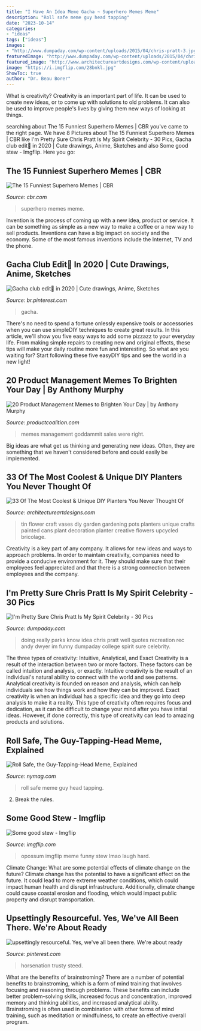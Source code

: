 ```yaml
---
title: "I Have An Idea Meme Gacha ~ Superhero Memes Meme"
description: "Roll safe meme guy head tapping"
date: "2023-10-14"
categories:
- "ideas"
tags: ["ideas"]
images:
- "http://www.dumpaday.com/wp-content/uploads/2015/04/chris-pratt-3.jpg"
featuredImage: "http://www.dumpaday.com/wp-content/uploads/2015/04/chris-pratt-3.jpg"
featured_image: "http://www.architectureartdesigns.com/wp-content/uploads/2015/03/254.jpg"
image: "https://i.imgflip.com/28bnkl.jpg"
ShowToc: true
author: "Dr. Beau Borer"
---
```



What is creativity?
Creativity is an important part of life. It can be used to create new ideas, or to come up with solutions to old problems. It can also be used to improve people's lives by giving them new ways of looking at things.

	

		
searching about The 15 Funniest Superhero Memes | CBR you've came to the right page. We have 8 Pictures about The 15 Funniest Superhero Memes | CBR like I&#039;m Pretty Sure Chris Pratt Is My Spirit Celebrity - 30 Pics, Gacha club edit🖤 in 2020 | Cute drawings, Anime, Sketches and also Some good stew - Imgflip. Here you go:
		
    
## The 15 Funniest Superhero Memes | CBR

<img loading=lazy src="https://www.cbr.com/wp-content/uploads/2017/04/superhero-meme-display.jpg" onerror="this.onerror=null;this.src='https://tse2.mm.bing.net/th?id=OIP.DzNR2tOTpKsaS4eSyPceUgHaDt&amp;pid=15.1';" alt="The 15 Funniest Superhero Memes | CBR">

_Source: cbr.com_

>superhero memes meme. 

	

Invention is the process of coming up with a new idea, product or service. It can be something as simple as a new way to make a coffee or a new way to sell products. Inventions can have a big impact on society and the economy. Some of the most famous inventions include the Internet, TV and the phone.

    
## Gacha Club Edit🖤 In 2020 | Cute Drawings, Anime, Sketches

<img loading=lazy src="https://i.pinimg.com/736x/58/d8/32/58d832d3fcee2ed7caa27c83e2fba61f.jpg" onerror="this.onerror=null;this.src='https://tse4.mm.bing.net/th?id=OIP.2fpRjIQ_zaN7OqTssn_P3wHaEy&amp;pid=15.1';" alt="Gacha club edit🖤 in 2020 | Cute drawings, Anime, Sketches">

_Source: br.pinterest.com_

>gacha. 

	

There's no need to spend a fortune onlessly expensive tools or accessories when you can use simpleDIY techniques to create great results. In this article, we'll show you five easy ways to add some pizzazz to your everyday life. From making simple repairs to creating new and original effects, these tips will make your daily routine more fun and interesting. So what are you waiting for? Start following these five easyDIY tips and see the world in a new light!

    
## 20 Product Management Memes To Brighten Your Day | By Anthony Murphy

<img loading=lazy src="https://miro.medium.com/max/1136/1*Ibe7BSz-2Havf0thJQvgOQ.jpeg" onerror="this.onerror=null;this.src='https://tse3.mm.bing.net/th?id=OIP.JZRD16bvukz-acyz2Eqg8AHaFu&amp;pid=15.1';" alt="20 Product Management Memes to Brighten Your Day | by Anthony Murphy">

_Source: productcoalition.com_

>memes management goddammit sales were right. 

	

Big ideas are what get us thinking and generating new ideas. Often, they are something that we haven't considered before and could easily be implemented.

    
## 33 Of The Most Coolest &amp; Unique DIY Planters You Never Thought Of

<img loading=lazy src="http://www.architectureartdesigns.com/wp-content/uploads/2015/03/254.jpg" onerror="this.onerror=null;this.src='https://tse4.mm.bing.net/th?id=OIP.FJd1Row-trtVvfrsAFOpwwHaLH&amp;pid=15.1';" alt="33 Of The Most Coolest &amp; Unique DIY Planters You Never Thought Of">

_Source: architectureartdesigns.com_

>tin flower craft vases diy garden gardening pots planters unique crafts painted cans plant decoration planter creative flowers upcycled bricolage. 

	

Creativity is a key part of any company. It allows for new ideas and ways to approach problems. In order to maintain creativity, companies need to provide a conducive environment for it. They should make sure that their employees feel appreciated and that there is a strong connection between employees and the company.

    
## I&#039;m Pretty Sure Chris Pratt Is My Spirit Celebrity - 30 Pics

<img loading=lazy src="http://www.dumpaday.com/wp-content/uploads/2015/04/chris-pratt-3.jpg" onerror="this.onerror=null;this.src='https://tse2.mm.bing.net/th?id=OIP.H4rkCe9uxupzO5TFDDnR3AHaIZ&amp;pid=15.1';" alt="I&#039;m Pretty Sure Chris Pratt Is My Spirit Celebrity - 30 Pics">

_Source: dumpaday.com_

>doing really parks know idea chris pratt well quotes recreation rec andy dwyer im funny dumpaday college spirit sure celebrity. 

	

The three types of creativity: Intuitive, Analytical, and Exact
Creativity is a result of the interaction between two or more factors. These factors can be called intuition and analysis, or exactly. Intuitive creativity is the result of an individual's natural ability to connect with the world and see patterns. Analytical creativity is founded on reason and analysis, which can help individuals see how things work and how they can be improved. 
Exact creativity is when an individual has a specific idea and they go into deep analysis to make it a reality. This type of creativity often requires focus and dedication, as it can be difficult to change your mind after you have initial ideas. However, if done correctly, this type of creativity can lead to amazing products and solutions.

    
## Roll Safe, The Guy-Tapping-Head Meme, Explained

<img loading=lazy src="https://pixel.nymag.com/imgs/daily/selectall/2017/02/09/09-roll-safe.w1200.h630.jpg" onerror="this.onerror=null;this.src='https://tse2.mm.bing.net/th?id=OIP.oMVfBSDo8sp7VekJK-L7iAHaD4&amp;pid=15.1';" alt="Roll Safe, the Guy-Tapping-Head Meme, Explained">

_Source: nymag.com_

>roll safe meme guy head tapping. 

	

2. Break the rules.

    
## Some Good Stew - Imgflip

<img loading=lazy src="https://i.imgflip.com/28bnkl.jpg" onerror="this.onerror=null;this.src='https://tse4.mm.bing.net/th?id=OIP._cttLGjnWD-hMEljp2EJlwHaEK&amp;pid=15.1';" alt="Some good stew - Imgflip">

_Source: imgflip.com_

>opossum imgflip meme funny stew lmao laugh hard. 

	

Climate Change: What are some potential effects of climate change on the future?
Climate change has the potential to have a significant effect on the future. It could lead to more extreme weather conditions, which could impact human health and disrupt infrastructure. Additionally, climate change could cause coastal erosion and flooding, which would impact public property and disrupt transportation.

    
## Upsettingly Resourceful. Yes, We&#039;ve All Been There. We&#039;re About Ready

<img loading=lazy src="https://i.pinimg.com/736x/05/36/f6/0536f6ef79bd1a5ca40bb6c5b572e3e6.jpg" onerror="this.onerror=null;this.src='https://tse3.mm.bing.net/th?id=OIP.NxnqKrLHmEEC4b52i0SjpwHaIi&amp;pid=15.1';" alt="upsettingly resourceful. Yes, we&#039;ve all been there. We&#039;re about ready">

_Source: pinterest.com_

>horsenation trusty steed. 

	

What are the benefits of brainstroming?
There are a number of potential benefits to brainstroming, which is a form of mind training that involves focusing and reasoning through problems. These benefits can include better problem-solving skills, increased focus and concentration, improved memory and thinking abilities, and increased analytical ability. Brainstroming is often used in combination with other forms of mind training, such as meditation or mindfulness, to create an effective overall program.

